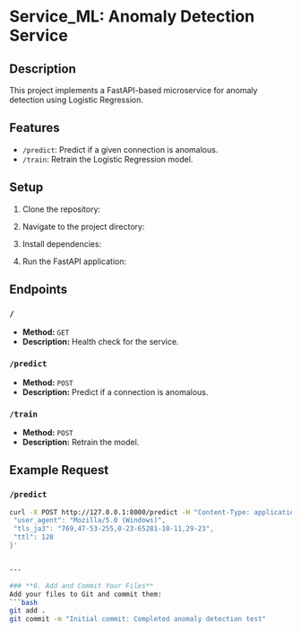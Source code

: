 # Service_ML: Anomaly Detection Service

## Description
This project implements a FastAPI-based microservice for anomaly detection using Logistic Regression.

## Features
- `/predict`: Predict if a given connection is anomalous.
- `/train`: Retrain the Logistic Regression model.

## Setup
1. Clone the repository:

2. Navigate to the project directory:

3. Install dependencies:

4. Run the FastAPI application:


## Endpoints
### `/`
- **Method:** `GET`
- **Description:** Health check for the service.

### `/predict`
- **Method:** `POST`
- **Description:** Predict if a connection is anomalous.

### `/train`
- **Method:** `POST`
- **Description:** Retrain the model.

## Example Request
### `/predict`
```bash
curl -X POST http://127.0.0.1:8000/predict -H "Content-Type: application/json" -d '{
 "user_agent": "Mozilla/5.0 (Windows)",
 "tls_ja3": "769,47-53-255,0-23-65281-10-11,29-23",
 "ttl": 128
}'


---

### **6. Add and Commit Your Files**
Add your files to Git and commit them:
```bash
git add .
git commit -m "Initial commit: Completed anomaly detection test"
